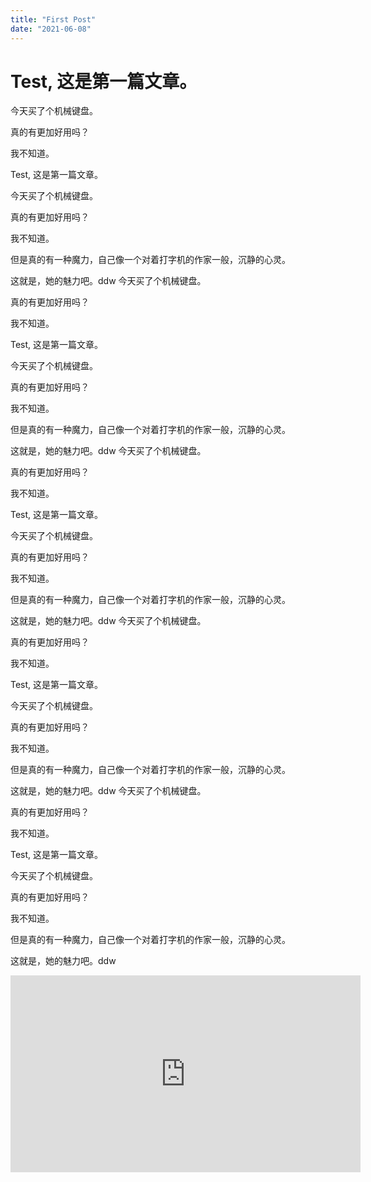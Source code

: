 ```yaml
---
title: "First Post"
date: "2021-06-08"
---
```


# Test, 这是第一篇文章。

今天买了个机械键盘。

真的有更加好用吗？

我不知道。

Test, 这是第一篇文章。

今天买了个机械键盘。

真的有更加好用吗？

我不知道。

但是真的有一种魔力，自己像一个对着打字机的作家一般，沉静的心灵。

这就是，她的魅力吧。ddw 今天买了个机械键盘。

真的有更加好用吗？

我不知道。

Test, 这是第一篇文章。

今天买了个机械键盘。

真的有更加好用吗？

我不知道。

但是真的有一种魔力，自己像一个对着打字机的作家一般，沉静的心灵。

这就是，她的魅力吧。ddw 今天买了个机械键盘。

真的有更加好用吗？

我不知道。

Test, 这是第一篇文章。

今天买了个机械键盘。

真的有更加好用吗？

我不知道。

但是真的有一种魔力，自己像一个对着打字机的作家一般，沉静的心灵。

这就是，她的魅力吧。ddw 今天买了个机械键盘。

真的有更加好用吗？

我不知道。

Test, 这是第一篇文章。

今天买了个机械键盘。

真的有更加好用吗？

我不知道。

但是真的有一种魔力，自己像一个对着打字机的作家一般，沉静的心灵。

这就是，她的魅力吧。ddw 今天买了个机械键盘。

真的有更加好用吗？

我不知道。

Test, 这是第一篇文章。

今天买了个机械键盘。

真的有更加好用吗？

我不知道。

但是真的有一种魔力，自己像一个对着打字机的作家一般，沉静的心灵。

这就是，她的魅力吧。ddw

<iframe width="560" height="315" src="https://www.youtube.com/embed/4n0xNbfJLR8" frameborder="0" allowfullscreen></iframe>
